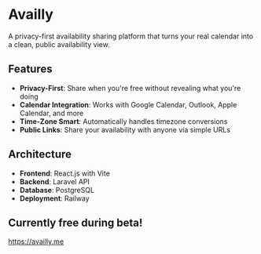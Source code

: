 # Availly

A privacy-first availability sharing platform that turns your real calendar into a clean, public availability view.

## Features

- **Privacy-First**: Share when you're free without revealing what you're doing
- **Calendar Integration**: Works with Google Calendar, Outlook, Apple Calendar, and more
- **Time-Zone Smart**: Automatically handles timezone conversions
- **Public Links**: Share your availability with anyone via simple URLs

## Architecture

- **Frontend**: React.js with Vite
- **Backend**: Laravel API
- **Database**: PostgreSQL
- **Deployment**: Railway

## Currently free during beta!
https://availly.me 
